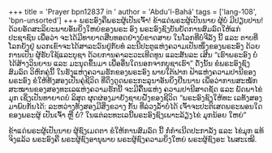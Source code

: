 +++
title = 'Prayer bpn12837 in '
author = 'Abdu'l-Bahá'
tags = ['lang-108', 'bpn-unsorted']
+++
ພຣະອົງຄືພຣະຜູ້ເປັນເຈົ້າ! ຂ້າແດ່ພຣະຜູ້ເປັນນາຍ ຜູ້ບໍ່ ມີປຽບປານ! ດ້ວຍອັດສະລິຍະພາບອັນຍິ່ງໃຫຍ່ຂອງພຣະ ອົງ ພຣະອົງຊົງບັນຍັດການສົມລົດໃຫ້ແກ່ປະຊາຊົນ ເພື່ອວ່າ ຈະໄດ້ມີທາຍາດສືບທອດຢ່າງບໍ່ຂາດສາຍ  ໃນໂລກທີ່ບໍ່ຈີລັງ
ນີ້ ແລະ ຕາບທີ່ໂລກຍັງຢູ່ ພວກເຂົາຈະໄດ້ສາລະວົນຢູ່ກັບທໍ ລະນີປະຕູແຫ່ງຄວາມເປັນໜຶ່ງຂອງພຣະອົງ ດ້ວຍການເປັນ ຜູ້ຮັບໃຊ້ແລະບູຊາ ດ້ວຍການຄາລະວະເທີດທູນ ແລະສັນລະ ເສີນ “ເຮົາພຣະອົງ ບໍ່ໄດ້ສ້າງວິນຍານ ແລະ ມະນຸດຂຶ້ນມາ ເພື່ອອື່ນໃດນອກຈາກບູຊາເຮົາ” ດັ່ງນັ້ນ ຂໍພຣະອົງຊົງສົມລົດ ວິຫົກຄູ່ນີ້ ໃນຮັງແຫ່ງຄວາມຮັກຂອງພຣະອົງ ພາຍໃຕ້ຟາກ ຟ້າແຫ່ງຄວາມປານີຂອງພຣະອົງ ຂໍໃຫ້ທັງສອງເປັນຄູ່ຊີວິດ ທີ່ດຶງດູດພຣະກະລຸນາອັນຍິ່ງຢືນນານ ເພື່ອວ່າການສະໝັກ ສະໝານຂອງສອງທະເລແຫ່ງຄວາມຮັກນີ້ ຈະມີຄື້ນແຫ່ງ ຄວາມປານີສາດຊັດ ແລະ ພັດພາໄຂ່ມຸກ ເຊິ່ງເປັນທາຍາດບໍ ລິສຸດ ຜຸດຜ່ອງມາຍັງຊາຍຝັ່ງຂອງຊີວິດ “ພຣະອົງຊົງໃຫ້ທະ ເລທັງສອງມາພົບກັນໄດ້: ລະຫວ່າງທັງສອງມີສິ່ງຂວາງ ກັ້ນ ທີ່ລ່ວງລໍ້າບໍ່ໄດ້  ເຈົ້າຈະປະຕິເສດພຣະພອນໃດ  ຂອງພຣະຜູ້
ເປັນເຈົ້າ  ຫຼື ບໍ່?  ໃນແຕ່ລະທະເລນີ້ພຣະອົງຊົງເພາະລ້ຽງໄຂ່
ມຸກນ້ອຍ ໃຫຍ່”

ຂ້າແດ່ພຣະຜູ້ເປັນນາຍ ຜູ້ຊົງເມດຕາ ຂໍໃຫ້ການສົມລົດ ນີ້ ກໍ່ກໍາເນີດປະກາລັງ ແລະ ໄຂ່ມຸກ  ແທ້ຈິງແລ້ວ ພຣະອົງຄື ພຣະຜູ້ຊົງອານຸພາບ ພຣະຜູ້ຊົງຄວາມຍິ່ງໃຫຍ່ ພຣະຜູ້ຊົງອະ ໄພສະເໝີ.
